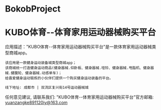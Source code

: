 # BokobProject
# KUBO体育--体育家用运动器械购买平台

  应用描述："KUBO体育--体育家用运动器械购买平台"是一款体育家用运动器械类型商城app。

    该应用是一款健身运动装备城类型商城app；
    该商城统一打造健身运动商品(健身器械.仰卧板、健身器械.哑铃、健身器械.甩脂机、健身器械.健腹轮、健身器械.动感单车)；
    给喜爱健身运动锻炼的小伙伴们提供一个购买健身运动装备的平台。
    
    线下地址: 成都市 | 双流区复兴街14号运动器械城

   任何意见建议, 请联系我们: 
   "KUBO体育--体育家用运动器械购买平台"官方邮箱: yuanzangke891120iy@163.com

